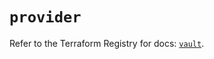 # `provider`

Refer to the Terraform Registry for docs: [`vault`](https://registry.terraform.io/providers/hashicorp/vault/4.4.0/docs).
